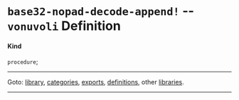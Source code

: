 

<a id='definition__vonuvoli__base32-nopad-decode-append_21'></a>

# `base32-nopad-decode-append!` -- `vonuvoli` Definition


<a id='definition__vonuvoli__base32-nopad-decode-append_21__kind'></a>

#### Kind

`procedure`;

----

Goto: [library](../../vonuvoli/_index.md#library__vonuvoli), [categories](../../vonuvoli/categories/_index.md#toc__vonuvoli__categories), [exports](../../vonuvoli/exports/_index.md#toc__vonuvoli__exports), [definitions](../../vonuvoli/definitions/_index.md#toc__vonuvoli__definitions), other [libraries](../../_libraries.md#toc__libraries).

----

